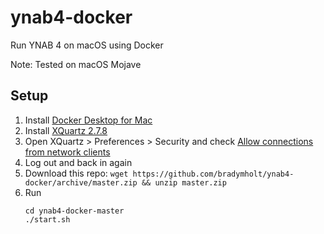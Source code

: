 # ynab4-docker

Run YNAB 4 on macOS using Docker

Note: Tested on macOS Mojave

## Setup

1. Install [Docker Desktop for Mac](https://download.docker.com/mac/stable/Docker.dmg)
1. Install [XQuartz 2.7.8](https://www.xquartz.org/releases/XQuartz-2.7.8.html)
1. Open XQuartz > Preferences > Security and check [Allow connections from network clients](https://user-images.githubusercontent.com/759811/59886353-3a06c880-9384-11e9-8453-345a0365dce3.png)
1. Log out and back in again
1. Download this repo: `wget https://github.com/bradymholt/ynab4-docker/archive/master.zip && unzip master.zip`
1. Run
    ```
    cd ynab4-docker-master
    ./start.sh
    ```
